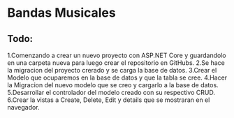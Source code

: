 # Bandas Musicales

## Todo:

1.Comenzando a crear un nuevo proyecto con ASP.NET Core y guardandolo en una carpeta nueva para luego crear el repositorio en GitHubs.
2.Se hace la migracion del proyecto crerado y se carga la base de datos.
3.Crear el Modelo que ocuparemos en la base de datos y que la tabla se cree.
4.Hacer la Migracion del nuevo modelo que se creo y cargarlo a la base de datos.
5.Desarrollar el controlador del modelo creado con su respectivo CRUD.
6.Crear la vistas a Create, Delete, Edit y details que se mostraran en el navegador.
